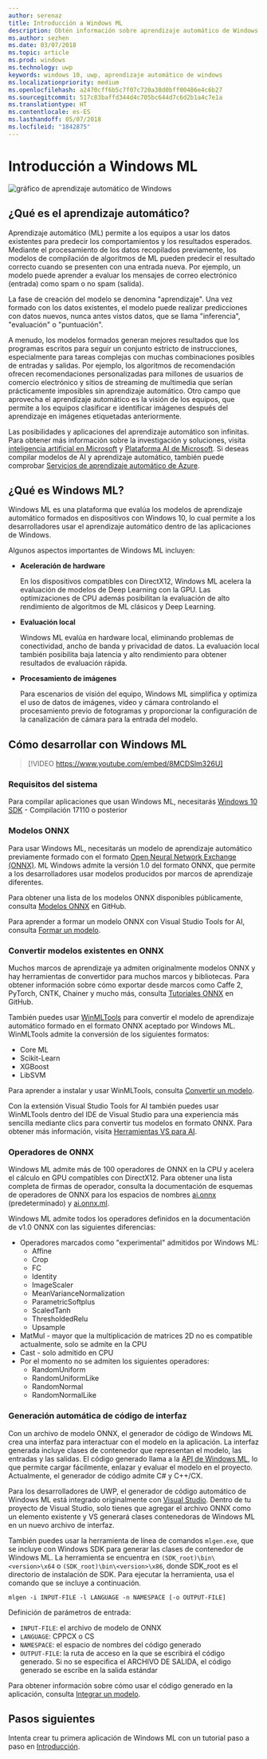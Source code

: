 ```yaml
---
author: serenaz
title: Introducción a Windows ML
description: Obtén información sobre aprendizaje automático de Windows y cómo desarrollar con Windows ML.
ms.author: sezhen
ms.date: 03/07/2018
ms.topic: article
ms.prod: windows
ms.technology: uwp
keywords: windows 10, uwp, aprendizaje automático de windows
ms.localizationpriority: medium
ms.openlocfilehash: a2470cff6b5c7f07c720a38d0bff00486e4c6b27
ms.sourcegitcommit: 517c83baffd344d4c705bc644d7c6d2b1a4c7e1a
ms.translationtype: HT
ms.contentlocale: es-ES
ms.lasthandoff: 05/07/2018
ms.locfileid: "1842875"
---
```

# <a name="windows-ml-overview"></a>Introducción a Windows ML

![gráfico de aprendizaje automático de Windows](images/brain.png)

## <a name="what-is-machine-learning"></a>¿Qué es el aprendizaje automático?

Aprendizaje automático (ML) permite a los equipos a usar los datos existentes para predecir los comportamientos y los resultados esperados. Mediante el procesamiento de los datos recopilados previamente, los modelos de compilación de algoritmos de ML pueden predecir el resultado correcto cuando se presenten con una entrada nueva. Por ejemplo, un modelo puede aprender a evaluar los mensajes de correo electrónico (entrada) como spam o no spam (salida).

La fase de creación del modelo se denomina "aprendizaje". Una vez formado con los datos existentes, el modelo puede realizar predicciones con datos nuevos, nunca antes vistos datos, que se llama "inferencia", "evaluación" o "puntuación".

A menudo, los modelos formados generan mejores resultados que los programas escritos para seguir un conjunto estricto de instrucciones, especialmente para tareas complejas con muchas combinaciones posibles de entradas y salidas. Por ejemplo, los algoritmos de recomendación ofrecen recomendaciones personalizadas para millones de usuarios de comercio electrónico y sitios de streaming de multimedia que serían prácticamente imposibles sin aprendizaje automático. Otro campo que aprovecha el aprendizaje automático es la visión de los equipos, que permite a los equipos clasificar e identificar imágenes después del aprendizaje en imágenes etiquetadas anteriormente.

Las posibilidades y aplicaciones del aprendizaje automático son infinitas. Para obtener más información sobre la investigación y soluciones, visita [inteligencia artificial en Microsoft](https://www.microsoft.com/ai) y [Plataforma AI de Microsoft](https://azure.microsoft.com/en-us/overview/ai-platform/). Si deseas compilar modelos de AI y aprendizaje automático, también puede comprobar [Servicios de aprendizaje automático de Azure](https://docs.microsoft.com/azure/machine-learning/preview/overview-what-is-azure-ml).

## <a name="what-is-windows-ml"></a>¿Qué es Windows ML?

Windows ML es una plataforma que evalúa los modelos de aprendizaje automático formados en dispositivos con Windows 10, lo cual permite a los desarrolladores usar el aprendizaje automático dentro de las aplicaciones de Windows.

Algunos aspectos importantes de Windows ML incluyen:

- **Aceleración de hardware**
    
    En los dispositivos compatibles con DirectX12, Windows ML acelera la evaluación de modelos de Deep Learning con la GPU. Las optimizaciones de CPU además posibilitan la evaluación de alto rendimiento de algoritmos de ML clásicos y Deep Learning.

- **Evaluación local**

    Windows ML evalúa en hardware local, eliminando problemas de conectividad, ancho de banda y privacidad de datos. La evaluación local también posibilita baja latencia y alto rendimiento para obtener resultados de evaluación rápida.

- **Procesamiento de imágenes**

    Para escenarios de visión del equipo, Windows ML simplifica y optimiza el uso de datos de imágenes, vídeo y cámara controlando el procesamiento previo de fotogramas y proporcionar la configuración de la canalización de cámara para la entrada del modelo.

## <a name="how-to-develop-with-windows-ml"></a>Cómo desarrollar con Windows ML

> [!VIDEO https://www.youtube.com/embed/8MCDSlm326U]

### <a name="system-requirements"></a>Requisitos del sistema

Para compilar aplicaciones que usan Windows ML, necesitarás [Windows 10 SDK](https://developer.microsoft.com/windows/downloads/windows-10-sdk) - Compilación 17110 o posterior

### <a name="onnx-models"></a>Modelos ONNX

Para usar Windows ML, necesitarás un modelo de aprendizaje automático previamente formado con el formato [Open Neural Network Exchange (ONNX)](https://onnx.ai). ML Windows admite la versión 1.0 del formato ONNX, que permite a los desarrolladores usar modelos producidos por marcos de aprendizaje diferentes.

Para obtener una lista de los modelos ONNX disponibles públicamente, consulta [Modelos ONNX](https://github.com/onnx/models) en GitHub.

Para aprender a formar un modelo ONNX con Visual Studio Tools for AI, consulta [Formar un modelo](train-ai-model.md).

### <a name="convert-existing-models-to-onnx"></a>Convertir modelos existentes en ONNX

Muchos marcos de aprendizaje ya admiten originalmente modelos ONNX y hay herramientas de convertidor para muchos marcos y bibliotecas. Para obtener información sobre cómo exportar desde marcos como Caffe 2, PyTorch, CNTK, Chainer y mucho más, consulta [Tutoriales ONNX](https://github.com/onnx/tutorials) en GitHub.

También puedes usar [WinMLTools](https://pypi.org/project/winmltools/) para convertir el modelo de aprendizaje automático formado en el formato ONNX aceptado por Windows ML. WinMLTools admite la conversión de los siguientes formatos:

- Core ML
- Scikit-Learn
- XGBoost
- LibSVM

Para aprender a instalar y usar WinMLTools, consulta [Convertir un modelo](conversion-samples.md).

Con la extensión Visual Studio Tools for AI también puedes usar WinMLTools dentro del IDE de Visual Studio para una experiencia más sencilla mediante clics para convertir tus modelos en formato ONNX. Para obtener más información, visita [Herramientas VS para AI](https://github.com/Microsoft/vs-tools-for-ai/).

### <a name="onnx-operators"></a>Operadores de ONNX

Windows ML admite más de 100 operadores de ONNX en la CPU y acelera el cálculo en GPU compatibles con DirectX12. Para obtener una lista completa de firmas de operador, consulta la documentación de esquemas de operadores de ONNX para los espacios de nombres [ai.onnx](https://github.com/onnx/onnx/blob/rel-1.0/docs/Operators.md) (predeterminado) y [ai.onnx.ml](https://github.com/onnx/onnx/blob/rel-1.0/docs/Operators-ml.md).

Windows ML admite todos los operadores definidos en la documentación de v1.0 ONNX con las siguientes diferencias:

- Operadores marcados como "experimental" admitidos por Windows ML:
    - Affine
    - Crop
    - FC
    - Identity
    - ImageScaler
    - MeanVarianceNormalization
    - ParametricSoftplus
    - ScaledTanh
    - ThresholdedRelu
    - Upsample
- MatMul - mayor que la multiplicación de matrices 2D no es compatible actualmente, solo se admite en la CPU
- Cast - solo admitido en CPU
- Por el momento no se admiten los siguientes operadores:
    - RandomUniform
    - RandomUniformLike
    - RandomNormal
    - RandomNormalLike

### <a name="automatic-interface-code-generation"></a>Generación automática de código de interfaz

Con un archivo de modelo ONNX, el generador de código de Windows ML crea una interfaz para interactuar con el modelo en la aplicación. La interfaz generada incluye clases de contenedor que representan el modelo, las entradas y las salidas. El código generado llama a la [API de Windows ML](/uwp/api/windows.ai.machinelearning.preview), lo que permite cargar fácilmente, enlazar y evaluar el modelo en el proyecto. Actualmente, el generador de código admite C# y C++/CX.

Para los desarrolladores de UWP, el generador de código automático de Windows ML está integrado originalmente con [Visual Studio](https://developer.microsoft.com/windows/downloads). Dentro de tu proyecto de Visual Studio, solo tienes que agregar el archivo ONNX como un elemento existente y VS generará clases contenedoras de Windows ML en un nuevo archivo de interfaz.

También puedes usar la herramienta de línea de comandos `mlgen.exe`, que se incluye con Windows SDK para generar las clases de contenedor de Windows ML. La herramienta se encuentra en `(SDK_root)\bin\<version>\x64` o `(SDK_root)\bin\<version>\x86`, donde SDK_root es el directorio de instalación de SDK. Para ejecutar la herramienta, usa el comando que se incluye a continuación.

```
mlgen -i INPUT-FILE -l LANGUAGE -n NAMESPACE [-o OUTPUT-FILE]
```

Definición de parámetros de entrada:

- `INPUT-FILE`: el archivo de modelo de ONNX
- `LANGUAGE`: CPPCX o CS
- `NAMESPACE`: el espacio de nombres del código generado
- `OUTPUT-FILE`: la ruta de acceso en la que se escribirá el código generado. Si no se especifica el ARCHIVO DE SALIDA, el código generado se escribe en la salida estándar

Para obtener información sobre cómo usar el código generado en la aplicación, consulta [Integrar un modelo](integrate-model.md).

## <a name="next-steps"></a>Pasos siguientes

Intenta crear tu primera aplicación de Windows ML con un tutorial paso a paso en [Introducción](get-started.md).